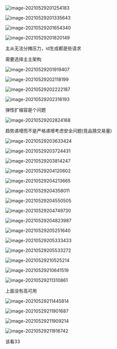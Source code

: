 ![image-20210529201254183](images/image-20210529201254183.png)

![image-20210529201335643](images/image-20210529201335643.png)

![image-20210529201654340](images/image-20210529201654340.png)

![image-20210529201820149](images/image-20210529201820149.png)

主从无法分摊压力，id生成都是些请求

需要选择主主架构

![image-20210529201919407](images/image-20210529201919407.png)

![image-20210529202118199](images/image-20210529202118199.png)

![image-20210529202222187](images/image-20210529202222187.png)

![image-20210529202316193](images/image-20210529202316193.png)

弹性扩缩容是个问题

![image-20210529202824168](images/image-20210529202824168.png)

趋势递增而不是严格递增考虑安全问题(竞品猜交易量)

![image-20210529203633424](images/image-20210529203633424.png)

![image-20210529203724431](images/image-20210529203724431.png)

![image-20210529203814247](images/image-20210529203814247.png)

![image-20210529204120602](images/image-20210529204120602.png)

![image-20210529204213665](images/image-20210529204213665.png)

![image-20210529204358011](images/image-20210529204358011.png)

![image-20210529204550505](images/image-20210529204550505.png)

![image-20210529204749730](images/image-20210529204749730.png)

![image-20210529204823987](images/image-20210529204823987.png)

![image-20210529205251640](images/image-20210529205251640.png)

![image-20210529205333433](images/image-20210529205333433.png)

![image-20210529205533272](images/image-20210529205533272.png)

![image-20210529210525214](images/image-20210529210525214.png)

![image-20210529210641519](images/image-20210529210641519.png)

![image-20210529211310861](images/image-20210529211310861.png)

上面没有高可用

![image-20210529211445814](images/image-20210529211445814.png)

![image-20210529211901687](images/image-20210529211901687.png)

![image-20210529211909214](images/image-20210529211909214.png)

![image-20210529211916742](images/image-20210529211916742.png)

该看33

